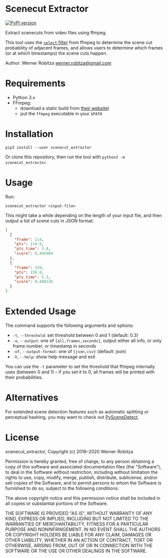 # Scenecut Extractor

[![PyPI version](https://badge.fury.io/py/scenecut-extractor.svg)](https://badge.fury.io/py/scenecut-extractor)

Extract scenecuts from video files using ffmpeg.

This tool uses the [`select` filter](http://ffmpeg.org/ffmpeg-filters.html#select_002c-aselect) from ffmpeg to determine the scene cut probability of adjacent frames, and allows users to determine which frames (or at which timestamps) the scene cuts happen.

Author: Werner Robitza <werner.robitza@gmail.com>

# Requirements

- Python 3.x
- FFmpeg:
    - download a static build from [their website](http://ffmpeg.org/download.html))
    - put the `ffmpeg` executable in your `$PATH`

# Installation

    pip3 install --user scenecut_extractor

Or clone this repository, then run the tool with `python3 -m scenecut_extractor`.

# Usage

Run:

    scenecut_extractor <input-file>

This might take a while depending on the length of your input file, and then output a list of scene cuts in JSON format:

```json
[
  {
    "frame": 114,
    "pts": 114.0,
    "pts_time": 3.8,
    "score": 0.445904
  },
  {
    "frame": 159,
    "pts": 159.0,
    "pts_time": 5.3,
    "score": 0.440126
  }
]
```

# Extended Usage

The command supports the following arguments and options:

- `-t`, `--threshold`: set threshold between 0 and 1 (default: 0.3)
- `-o`, `--output`: one of `{all,frames,seconds}`, output either all info, or only frame number, or timestamp in seconds
- `-of`, `--output-format`: one of `{json,csv}` (default: json)
- `-h`, `--help`: show help message and exit

You can use the `-t` parameter to set the threshold that ffmpeg internally uses (between 0 and 1) – if you set it to 0, all frames will be printed with their probabilities.

# Alternatives

For extended scene detection features such as automatic splitting or perceptual hashing, you may want to check out [PySceneDetect](https://pyscenedetect.readthedocs.io/en/latest/).

# License

scenecut_extractor, Copyright (c) 2018–2020 Werner Robitza

Permission is hereby granted, free of charge, to any person obtaining a copy of this software and associated documentation files (the "Software"), to deal in the Software without restriction, including without limitation the rights to use, copy, modify, merge, publish, distribute, sublicense, and/or sell copies of the Software, and to permit persons to whom the Software is furnished to do so, subject to the following conditions:

The above copyright notice and this permission notice shall be included in all copies or substantial portions of the Software.

THE SOFTWARE IS PROVIDED "AS IS", WITHOUT WARRANTY OF ANY KIND, EXPRESS OR IMPLIED, INCLUDING BUT NOT LIMITED TO THE WARRANTIES OF MERCHANTABILITY, FITNESS FOR A PARTICULAR PURPOSE AND NONINFRINGEMENT. IN NO EVENT SHALL THE AUTHORS OR COPYRIGHT HOLDERS BE LIABLE FOR ANY CLAIM, DAMAGES OR OTHER LIABILITY, WHETHER IN AN ACTION OF CONTRACT, TORT OR OTHERWISE, ARISING FROM, OUT OF OR IN CONNECTION WITH THE SOFTWARE OR THE USE OR OTHER DEALINGS IN THE SOFTWARE.
